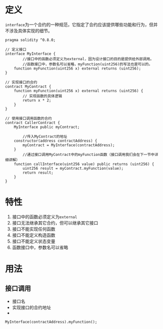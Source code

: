 # 定义
`interface`为一个合约的一种规范，它指定了合约应该提供哪些功能和行为，但并不涉及具体实现的细节。

```sol
pragma solidity ^0.8.0;

// 定义接口
interface MyInterface {
		//接口中的函数必须定义为external，因为设计接口的目的是提供给外部调用。
		//函数接口中，参数名可以省略，myFunction(uint256)的写法也是可以的。
    function myFunction(uint256 x) external returns (uint256);
}

// 实现接口的合约
contract MyContract {
    function myFunction(uint256 x) external returns (uint256) {
        // 实现函数的具体逻辑
        return x * 2;
    }
}

// 使用接口调用函数的合约
contract CallerContract {
    MyInterface public myContract;

		//传入MyContract的地址
    constructor(address contractAddress) {
        myContract = MyInterface(contractAddress);
    }
		//通过接口调用MyContract中的myFunction函数（接口调用我们会在下一节中详细讲解）
    function callInterface(uint256 value) public returns (uint256) {
        uint256 result = myContract.myFunction(value);
        return result;
    }
}
```

# 特性
1. 接口中的函数必须定义为`external`
2. 接口无法继承其它合约，但可以继承其它接口
3. 接口不能实现任何函数
4. 接口不能定义构造函数
5. 接口不能定义状态变量
6. 函数接口中，参数名可以省略

# 用法
## 接口调用
- 接口名
- 实现接口的合约地址
- 
```sol
MyInterface(contractAddress).myFunction();
```